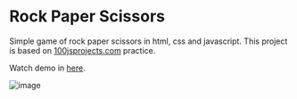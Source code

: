 # Rock Paper Scissors

Simple game of rock paper scissors in html, css and javascript. This project is based on [100jsprojects.com](https://www.100jsprojects.com/) practice.

Watch demo in [here](https://justfae00.github.io/RockPaperScissors/). 

![image](https://github.com/justFae00/RockPaperScissors/assets/94365737/36ed83ab-ff13-447e-96fe-b5219b973c2c)
